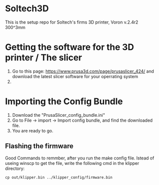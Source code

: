 # Soltech3D
This is the setup repo for Soltech's firms 3D printer, Voron v.2.4r2 300^3mm

# Getting the software for the 3D printer / The slicer
 1. Go to this page: https://www.prusa3d.com/page/prusaslicer_424/ and download the latest slicer software for your operrating system
 2. 

# Importing the Config Bundle 
1. Download the "PrusaSlicer_config_bundle.ini"
2. Go to File -> import -> Import config bundle, and find the downloaded file.
3. You are ready to go. 


## Flashing the firmware

Good Commands to remmber, after you run the make config file. Istead of useing winscp to get the file, write the following cmd in the klipper directory:
```
cp out/klipper.bin ../klipper_config/firmware.bin
```
